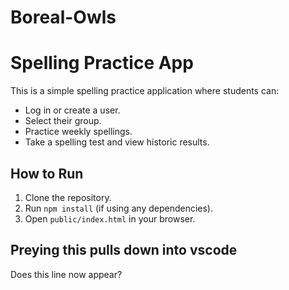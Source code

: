 # Boreal-Owls

# Spelling Practice App

This is a simple spelling practice application where students can:

- Log in or create a user.
- Select their group.
- Practice weekly spellings.
- Take a spelling test and view historic results.

## How to Run

1. Clone the repository.
2. Run `npm install` (if using any dependencies).
3. Open `public/index.html` in your browser.

## Preying this pulls down into vscode 

Does this line now appear?
